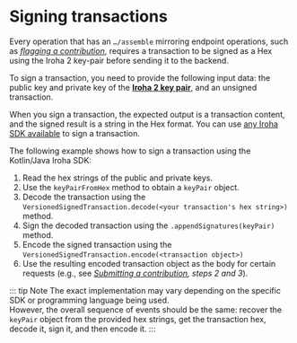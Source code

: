 # Signing transactions

Every operation that has an `…/assemble` mirroring endpoint operations, such as [*flagging a contribution*](Flagging_a_contribution.md), requires a transaction to be signed as a Hex using the Iroha 2 key-pair before sending it to the backend.

To sign a transaction, you need to provide the following input data: the public key and private key of the [**Iroha 2 key pair**](https://github.com/soramitsu/orillion-docs/blob/develop/manual/manual.rst#iroha2-key-pair), and an unsigned transaction.

When you sign a transaction, the expected output is a transaction content, and the signed result is a string in the Hex format. You can use [any Iroha SDK available](../../index.md#what-is-iroha-2) to sign a transaction.

The following example shows how to sign a transaction using the Kotlin/Java Iroha SDK:

1. Read the hex strings of the public and private keys.
2. Use the `keyPairFromHex` method to obtain a `keyPair` object.
3. Decode the transaction using the `VersionedSignedTransaction.decode(<your transaction's hex string>)` method.
4. Sign the decoded transaction using the `.appendSignatures(keyPair)` method.
5. Encode the signed transaction using the `VersionedSignedTransaction.encode(<transaction object>)`
6. Use the resulting encoded transaction object as the body for certain requests (e.g., see *[Submitting a contribution](Submitting_a_contribution.md), steps 2 and 3*).

::: tip Note
The exact implementation may vary depending on the specific SDK or programming language being used.<br>
However, the overall sequence of events should be the same: recover the `keyPair` object from the provided hex strings, get the transaction hex, decode it, sign it, and then encode it.
:::
